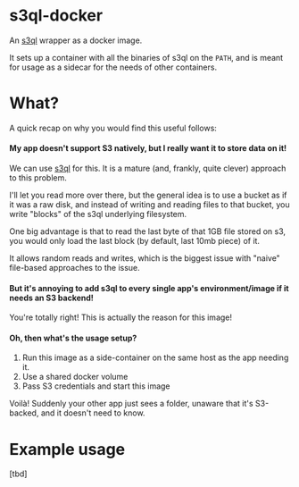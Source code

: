 # s3ql-docker

An [s3ql](https://github.com/s3ql/s3ql) wrapper as a docker image.

It sets up a container with all the binaries of s3ql on the `PATH`, and is meant for usage as a sidecar for the needs of other containers.

# What?

A quick recap on why you would find this useful follows:

#### My app doesn't support S3 natively, but I really want it to store data on it!

We can use [s3ql](https://github.com/s3ql/s3ql) for this. It is a mature (and, frankly, quite clever) approach to this problem.

I'll let you read more over there, but the general idea is to use a bucket as if it was a raw disk, and instead of writing and reading files
to that bucket, you write "blocks" of the s3ql underlying filesystem.

One big advantage is that to read the last byte of that 1GB file stored on s3, you would only load the last block (by default, last 10mb piece) of it.

It allows random reads and writes, which is the biggest issue with "naive" file-based approaches to the issue.

#### But it's annoying to add s3ql to every single app's environment/image if it needs an S3 backend!

You're totally right! This is actually the reason for this image!

#### Oh, then what's the usage setup?

1. Run this image as a side-container on the same host as the app needing it.
2. Use a shared docker volume
3. Pass S3 credentials and start this image

Voilà! Suddenly your other app just sees a folder, unaware that it's S3-backed, and it doesn't need to know.

# Example usage

[tbd]
